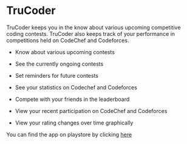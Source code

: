 # TruCoder
TruCoder keeps you in the know about various upcoming competitive coding contests. TruCoder also keeps track of your performance in competitions held on CodeChef and Codeforces.

- Know about various upcoming contests
- See the currently ongoing contests
- Set reminders for future contests

- See your statistics on Codechef and Codeforces
- Compete with your friends in the leaderboard
- View your recent participation on CodeChef and Codeforces
- View your rating changes over time graphically

You can find the app on playstore by clicking <a href="https://play.google.com/store/apps/details?id=com.carrot.trucoder2"> here </a>
